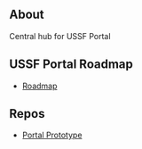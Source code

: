 ## About
Central hub for USSF Portal

## USSF Portal Roadmap
* [Roadmap](https://ussf-orbit.github.io/ussf-portal/ussf-portal-roadmap)

## Repos
* [Portal Prototype](https://github.com/USSF-ORBIT/ussf-portal-prototype)
